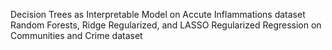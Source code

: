 Decision Trees as Interpretable Model on Accute Inflammations dataset
Random Forests, Ridge Regularized, and LASSO Regularized Regression on Communities and Crime dataset
